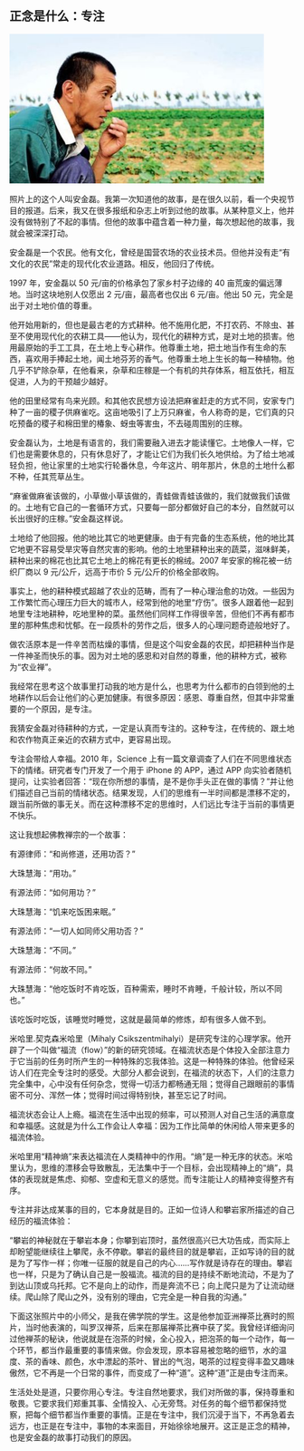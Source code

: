 <!--
date: 2014-08-13
title: 正念是什么：专注
description: 照片上的这个人叫安金磊。我第一次知道他的故事，是在很久以前，看一个央视节目的报道。后来，我又在很多报纸和杂志上听到过他的故事。从某种意义上，他并没有做特别了不起的事情。但他的故事中蕴含着一种力量，每次想起他的故事，我就会被深深打动。
-->

## 正念是什么：专注

![mindfulness-focus](/static/mindfulness-focus.jpg)

照片上的这个人叫安金磊。我第一次知道他的故事，是在很久以前，看一个央视节目的报道。后来，我又在很多报纸和杂志上听到过他的故事。从某种意义上，他并没有做特别了不起的事情。但他的故事中蕴含着一种力量，每次想起他的故事，我就会被深深打动。

安金磊是一个农民。他有文化，曾经是国营农场的农业技术员。但他并没有走“有文化的农民”常走的现代化农业道路。相反，他回归了传统。

1997 年，安金磊以 50 元/亩的价格承包了家乡村子边缘的 40 亩荒废的偏远薄地。当时这块地别人仅愿出 2 元/亩，最高者也仅出 6 元/亩。他出 50 元，完全是出于对土地价值的尊重。

他开始用新的，但也是最古老的方式耕种。他不施用化肥，不打农药、不除虫、甚至不使用现代化的农耕工具——他认为，现代化的耕种方式，是对土地的损害。他用最原始的手工工具，在土地上专心耕作。他尊重土地，把土地当作有生命的东西，喜欢用手捧起土地，闻土地芬芳的香气。他尊重土地上生长的每一种植物。他几乎不铲除杂草，在他看来，杂草和庄稼是一个有机的共存体系，相互依托，相互促进，人为的干预越少越好。

他的田里经常有鸟来光顾。和其他农民想方设法把麻雀赶走的方式不同，安家专门种了一亩的稷子供麻雀吃。这亩地吸引了上万只麻雀，令人称奇的是，它们真的只吃预备的稷子和棉田里的椿象、蚜虫等害虫，不去碰周围别的庄稼。

安金磊认为，土地是有语言的，我们需要融入进去才能读懂它。土地像人一样，它们也是需要休息的，只有休息好了，才能让它们为我们长久地供给。为了给土地减轻负担，他让家里的土地实行轮番休息，今年这片、明年那片，休息的土地什么都不种，任其荒草丛生。

“麻雀做麻雀该做的，小草做小草该做的，青蛙做青蛙该做的，我们就做我们该做的。土地有它自己的一套循环方式，只要每一部分都做好自己的本分，自然就可以长出很好的庄稼。”安金磊这样说。

土地给了他回报。他的地比其它的地更健康。由于有完备的生态系统，他的地比其它地更不容易受旱灾等自然灾害的影响。他的土地里耕种出来的蔬菜，滋味鲜美，耕种出来的棉花也比其它土地上的棉花有更长的棉绒。2007 年安家的棉花被一纺织厂商以 9 元/公斤，远高于市价 5 元/公斤的价格全部收购。

事实上，他的耕种模式超越了农业的范畴，而有了一种心理治愈的功效。一些因为工作繁忙而心理压力巨大的城市人，经常到他的地里“疗伤”。很多人跟着他一起到地里专注地耕种，吃地里种的菜。虽然他们同样工作得很辛苦，但他们不再有都市里的那种焦虑和忧郁。在一段质朴的劳作之后，很多人的心理问题奇迹般地好了。

做农活原本是一件辛苦而枯燥的事情，但是这个叫安金磊的农民，却把耕种当作是一件神圣而快乐的事。因为对土地的感恩和对自然的尊重，他的耕种方式，被称为“农业禅”。

我经常在思考这个故事里打动我的地方是什么，也思考为什么都市的白领到他的土地耕作以后会让他们的心更加健康。有很多原因：感恩、尊重自然，但其中非常重要的一个原因，是专注。

我猜安金磊对待耕种的方式，一定是认真而专注的。这种专注，在传统的、跟土地和农作物真正亲近的农耕方式中，更容易出现。

专注会带给人幸福。2010 年，Science 上有一篇文章调查了人们在不同思维状态下的情绪。研究者专门开发了一个用于 iPhone 的 APP，通过 APP 向实验者随机提问，让实验者回答：“现在你所想的事情，是不是你手头正在做的事情？”并让他们描述自己当前的情绪状态。结果发现，人们的思维有一半时间都是漂移不定的，跟当前所做的事无关。而在这种漂移不定的思维时，人们远比专注于当前的事情更不快乐。

这让我想起佛教禅宗的一个故事：

有源律师：“和尚修道，还用功否？”

大珠慧海：“用功。”

有源法师：“如何用功？”

大珠慧海：“饥来吃饭困来眠。”

有源法师：“一切人如同师父用功否？”

大珠慧海：“不同。”

有源法师：“何故不同。”

大珠慧海：“他吃饭时不肯吃饭，百种需索，睡时不肯睡，千般计较，所以不同也。”

该吃饭时吃饭，该睡觉时睡觉，这就是最简单的修炼，却有很多人做不到。

米哈里.契克森米哈里（Mihaly Csikszentmihalyi）是研究专注的心理学家。他开辟了一个叫做“福流（flow）”的新的研究领域。在福流状态是个体投入全部注意力于它当前的任务时所产生的一种特殊的忘我体验。这是一种特殊的体验。他曾经采访人们在完全专注时的感受。大部分人都会说到，在福流的状态下，人们的注意力完全集中，心中没有任何杂念，觉得一切活力都畅通无阻；觉得自己跟眼前的事情密不可分、浑然一体；觉得时间过得特别快，甚至忘记了时间。

福流状态会让人上瘾。福流在生活中出现的频率，可以预测人对自己生活的满意度和幸福感。这就是为什么工作会让人幸福：因为工作比简单的休闲给人带来更多的福流体验。

米哈里用“精神熵”来表达福流在人类精神中的作用。“熵”是一种无序的状态。米哈里认为，思维的漂移会导致散乱，无法集中于一个目标，会出现精神上的“熵”，具体的表现就是焦虑、抑郁、空虚和无意义的感觉。而专注能让人的精神变得整齐有序。

专注并非达成某事的目的，它本身就是目的。正如一位诗人和攀岩家所描述的自己经历的福流体验：

“攀岩的神秘就在于攀岩本身；你攀到岩顶时，虽然很高兴已大功告成，而实际上却盼望能继续往上攀爬，永不停歇。攀岩的最终目的就是攀岩，正如写诗的目的就是为了写作一样；你唯一征服的就是自己的内心……写作就是诗存在的理由。攀岩也一样，只是为了确认自己是一股福流。福流的目的是持续不断地流动，不是为了到达山顶或乌托邦。它不是向上的动作，而是奔流不已；向上爬只是为了让流动继续。爬山除了爬山之外，没有别的理由，它完全是一种自我的沟通。”

下面这张照片中的小师父，是我在佛学院的学生。这是他参加亚洲禅茶比赛时的照片，当时他表演的，叫罗汉禅茶，后来在那届禅茶比赛中获了奖。我曾经详细询问过他禅茶的秘诀，他说就是在泡茶的时候，全心投入，把泡茶的每一个动作，每一个环节，都当作最重要的事情来做。你会发现，原本容易被忽略的细节，水的温度、茶的香味、颜色，水中漂起的茶叶、冒出的气泡，喝茶的过程变得丰盈又趣味傲然，它不再是一个日常的事件，而变成了一种“道”。这种“道”正是由专注而来。

生活处处是道，只要你用心专注。专注自然地要求，我们对所做的事，保持尊重和敬畏。它要求我们郑重其事、全情投入、心无旁骛。对任务的每个细节都保持觉察，把每个细节都当作重要的事情。正是在专注中，我们沉浸于当下，不再急着去远方，也正是在专注中，事物的本来面目，开始徐徐地展开。这正是正念的精神，也是安金磊的故事打动我们的原因。
